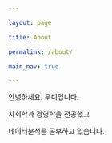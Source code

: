 ---
layout: page
title: About
permalink: /about/
main_nav: true
---

안녕하세요. 우디입니다.

사회학과 경영학을 전공했고
데이터분석을 공부하고 있습니다.
